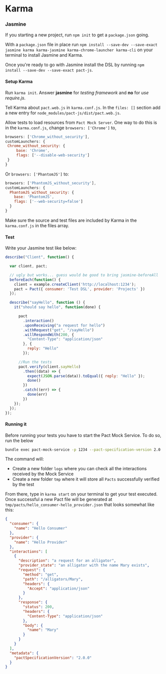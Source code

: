 # Karma

### Jasmine
If you starting a new project, run `npm init` to get a `package.json` going.

With a `package.json` file in place run `npm install --save-dev --save-exact jasmine karma karma-jasmine karma-chrome-launcher karma-cli` on your terminal to install Jasmine and Karma.

Once you're ready to go with Jasmine install the DSL by running `npm install --save-dev --save-exact pact-js`.

#### Setup Karma
Run `karma init`. Answer **jasmine** for *testing framework* and **no** for *use require.js*.

Tell Karma about `pact.web.js` in `karma.conf.js`. In the `files: []` section add a new entry for `node_modules/pact-js/dist/pact.web.js`.

Allow tests to load resources from `Pact Mock Server`. One way to do this is in the `karma.conf.js`, change `browsers: ['Chrome']` to,

 ```javascript
browsers: ['Chrome_without_security'],
customLaunchers: {
  Chrome_without_security: {
      base: 'Chrome',
      flags: ['--disable-web-security']
  }
}
```
Or `browsers: ['PhantomJS']` to:
```javascript
browsers: ['PhantomJS_without_security'],
customLaunchers: {
  PhantomJS_without_security: {
    base: 'PhantomJS',
    flags: ['--web-security=false']
  }
}
```

Make sure the source and test files are included by Karma in the `karma.conf.js` in the files array.

#### Test
Write your Jasmine test like below:
```javascript
describe("Client", function() {

  var client, pact;

  // ugly but works... guess would be good to bring jasmine-beforeAll
  beforeEach(function() {
    client = example.createClient('http://localhost:1234');
    pact = Pact({ consumer: 'Test DSL', provider: 'Projects' })
  });

  describe("sayHello", function () {
    it("should say hello", function(done) {

      pact
        .interaction()
        .uponReceiving("a request for hello")
        .withRequest("get", "/sayHello")
        .willRespondWith(200, {
          "Content-Type": "application/json"
        }, {
          reply: "Hello"
        });

      //Run the tests
      pact.verify(client.sayHello)
        .then((data) => {
          expect(JSON.parse(data)).toEqual({ reply: "Hello" });
          done()
        })
        .catch((err) => {
          done(err)
        })
    });
  });
});
```

#### Running it
Before running your tests you have to start the Pact Mock Service. To do so, run the below

```bash
bundle exec pact-mock-service -p 1234 --pact-specification-version 2.0.0 -l logs/pact.logs --pact-dir tmp/pacts
```

The command will:
* Create a new folder `logs` where you can check all the interactions received by the Mock Service
* Create a new folder `tmp` where it will store all `Pacts` successfully verified by the test

From there, type in `karma start` on your terminal to get your test executed. Once successful a new Pact file will be generated at `tmp/pacts/hello_consumer-hello_provider.json` that looks somewhat like this:
```json
{
  "consumer": {
    "name": "Hello Consumer"
  },
  "provider": {
    "name": "Hello Provider"
  },
  "interactions": [
    {
      "description": "a request for an alligator",
      "provider_state": "an alligator with the name Mary exists",
      "request": {
        "method": "get",
        "path": "/alligators/Mary",
        "headers": {
          "Accept": "application/json"
        }
      },
      "response": {
        "status": 200,
        "headers": {
          "Content-Type": "application/json"
        },
        "body": {
          "name": "Mary"
        }
      }
    }
  ],
  "metadata": {
    "pactSpecificationVersion": "2.0.0"
  }
}
```
